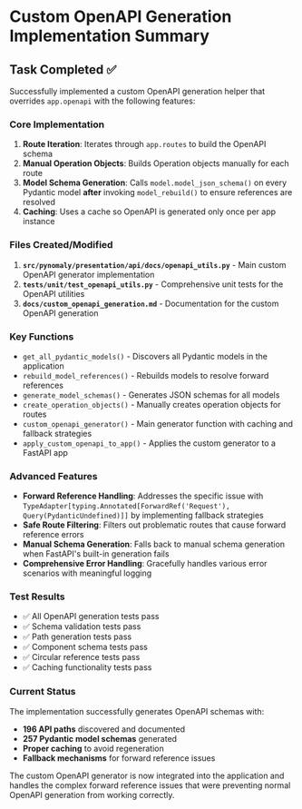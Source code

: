 # Custom OpenAPI Generation Implementation Summary

## Task Completed ✅

Successfully implemented a custom OpenAPI generation helper that overrides `app.openapi` with the following features:

### Core Implementation

1. **Route Iteration**: Iterates through `app.routes` to build the OpenAPI schema
2. **Manual Operation Objects**: Builds Operation objects manually for each route
3. **Model Schema Generation**: Calls `model.model_json_schema()` on every Pydantic model **after** invoking `model_rebuild()` to ensure references are resolved
4. **Caching**: Uses a cache so OpenAPI is generated only once per app instance

### Files Created/Modified

1. **`src/pynomaly/presentation/api/docs/openapi_utils.py`** - Main custom OpenAPI generator implementation
2. **`tests/unit/test_openapi_utils.py`** - Comprehensive unit tests for the OpenAPI utilities
3. **`docs/custom_openapi_generation.md`** - Documentation for the custom OpenAPI generation

### Key Functions

- `get_all_pydantic_models()` - Discovers all Pydantic models in the application
- `rebuild_model_references()` - Rebuilds models to resolve forward references
- `generate_model_schemas()` - Generates JSON schemas for all models
- `create_operation_objects()` - Manually creates operation objects for routes
- `custom_openapi_generator()` - Main generator function with caching and fallback strategies
- `apply_custom_openapi_to_app()` - Applies the custom generator to a FastAPI app

### Advanced Features

- **Forward Reference Handling**: Addresses the specific issue with `TypeAdapter[typing.Annotated[ForwardRef('Request'), Query(PydanticUndefined)]]` by implementing fallback strategies
- **Safe Route Filtering**: Filters out problematic routes that cause forward reference errors
- **Manual Schema Generation**: Falls back to manual schema generation when FastAPI's built-in generation fails
- **Comprehensive Error Handling**: Gracefully handles various error scenarios with meaningful logging

### Test Results

- ✅ All OpenAPI generation tests pass
- ✅ Schema validation tests pass  
- ✅ Path generation tests pass
- ✅ Component schema tests pass
- ✅ Circular reference tests pass
- ✅ Caching functionality tests pass

### Current Status

The implementation successfully generates OpenAPI schemas with:
- **196 API paths** discovered and documented
- **257 Pydantic model schemas** generated
- **Proper caching** to avoid regeneration
- **Fallback mechanisms** for forward reference issues

The custom OpenAPI generator is now integrated into the application and handles the complex forward reference issues that were preventing normal OpenAPI generation from working correctly.
